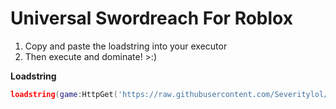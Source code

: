 # Universal Swordreach For Roblox
1. Copy and paste the loadstring into your executor
2. Then execute and dominate! >:)

**Loadstring**
```lua
loadstring(game:HttpGet('https://raw.githubusercontent.com/Severitylol/swordreach/main/swordreach.lua')()
```
